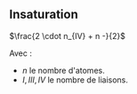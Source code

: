 ## Insaturation

$\frac{2 \cdot n_{IV} + n -}{2}$

Avec :

* $n$ le nombre d'atomes.
* $I, III, IV$ le nombre de liaisons.